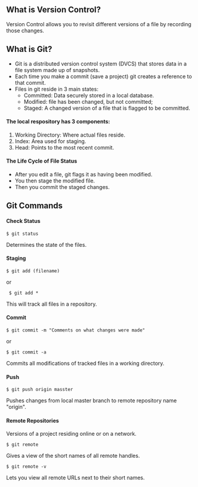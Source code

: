 ## What is Version Control? 

Version Control allows you to revisit different versions of a file by recording those changes.  

## What is Git? 

- Git is a distributed version control system (DVCS) that stores data in a file system made up of snapshots.
- Each time you make a commit (save a project) git creates a reference to that commit.
- Files in git reside in 3 main states:
  - Committed: Data securely stored in a local database.
  - Modified: file has been changed, but not committed;
  - Staged: A changed version of a file that is flagged to be committed.
  
#### The local respository has 3 components: 
1. Working Directory:  Where actual files reside.
2. Index: Area used for staging.
3. Head: Points to the most recent commit.

#### The Life Cycle of File Status 
- After you edit a file, git flags it as having been modified.
- You then stage the modified file.
- Then you commit the staged changes.

## Git Commands

#### Check Status 
```$ git status```

Determines the state of the files.

#### Staging
```$ git add (filename)```

or

``` $ git add *```

This will track all files in a repository.

#### Commit
```$ git commit -m "Comments on what changes were made"```

or

```$ git commit -a```

Commits all modifications of tracked files in a working directory.

#### Push

```$ git push origin masster```

Pushes changes from local master branch to remote repository name "origin".

#### Remote Repositories

Versions of a project residing online or on a network.

```$ git remote```

Gives a view of the short names of all remote handles.

```$ git remote -v```

Lets you view all remote URLs next to their short names.



